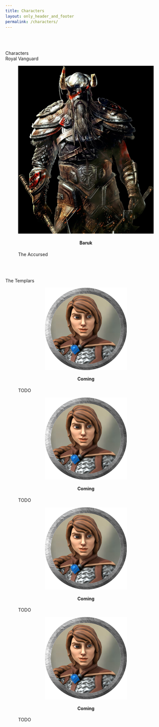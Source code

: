 ```yaml
---
title: Characters
layout: only_header_and_footer
permalink: /characters/
---
```



<div class="section" id="about">
  <div class="container">
    <br>
    <br>
    <br>
    <div class="h1 text-center mb-4 title">
      Characters
    </div>
    <div class="h2 text-left mb-4 title">
      Royal Vanguard
    </div>    
    <div class="tab-content gallery mt-5">
      <div class="tab-pane active" id="miscellaneous1">
        <div class="ml-auto mr-auto">
          <div class="row">
            <div class="col-md-2">
              <div class="cc-porfolio-image img-raised" data-aos="fade-up" data-aos-anchor-placement="top-bottom">
                <figure class="cc-effect"><img style="display:block;margin-left: auto;margin-right: auto;" src="/pages/characters/Baruk/BarukImage.jpg" alt="Image"/>
                <h4 style="text-align:center">Baruk</h4>
                  <figcaption>
                    <a href="royal_vanguard/baruk"></a>
                    <div class="h4">The Accursed</div>
                  </figcaption>
                </figure>
              </div>
            </div>
          </div>
        </div>
      </div>
    </div>
    <br>
    <br>
    <br>
    <div class="h2 text-left mb-4 title">
      The Templars
    </div>    
    <div class="tab-content gallery mt-5">
      <div class="tab-pane active" id="miscellaneous1">
        <div class="ml-auto mr-auto">
          <div class="row">
            <div class="col">
              <div class="cc-porfolio-image img-raised" data-aos="fade-up" data-aos-anchor-placement="top-bottom">
                <figure class="cc-effect"><img style="display:block;margin-left: auto;margin-right: auto;" src="/assets/images/project-legacy_of_reality-character-auriol.png" alt="Image"/>
                <h4 style="text-align:center">Coming</h4>
                  <figcaption>
                    <a href="ERROR"></a>
                    <div class="h4">TODO</div>
                  </figcaption>
                </figure>
              </div>
            </div>
            <div class="col">
              <div class="cc-porfolio-image img-raised" data-aos="fade-up" data-aos-anchor-placement="top-bottom">
                <figure class="cc-effect"><img style="display:block;margin-left: auto;margin-right: auto;" src="/assets/images/project-legacy_of_reality-character-auriol.png" alt="Image"/>
                <h4 style="text-align:center">Coming</h4>
                  <figcaption>
                    <a href="ERROR"></a>
                    <div class="h4">TODO</div>
                  </figcaption>
                </figure>
              </div>
            </div>
            <div class="col">
              <div class="cc-porfolio-image img-raised" data-aos="fade-up" data-aos-anchor-placement="top-bottom">
                <figure class="cc-effect"><img style="display:block;margin-left: auto;margin-right: auto;" src="/assets/images/project-legacy_of_reality-character-auriol.png" alt="Image"/>
                <h4 style="text-align:center">Coming</h4>
                  <figcaption>
                    <a href="ERROR"></a>
                    <div class="h4">TODO</div>
                  </figcaption>
                </figure>
              </div>
            </div>
            <div class="col">
              <div class="cc-porfolio-image img-raised" data-aos="fade-up" data-aos-anchor-placement="top-bottom">
                <figure class="cc-effect"><img style="display:block;margin-left: auto;margin-right: auto;" src="/assets/images/project-legacy_of_reality-character-auriol.png" alt="Image"/>
                <h4 style="text-align:center">Coming</h4>
                  <figcaption>
                    <a href="ERROR"></a>
                    <div class="h4">TODO</div>
                  </figcaption>
                </figure>
              </div>
            </div>
          </div>
        </div>
      </div>
    </div>



  </div>
</div>
